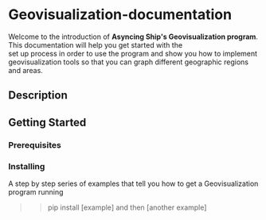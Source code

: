 # Geovisualization-documentation
Welcome to the introduction of **Asyncing Ship's Geovisualization program**. This documentation will help you get started with the\
set up process in order to use the program and show you how to implement geovisualization tools so that you can graph different geographic regions and areas.


## Description


## Getting Started


### Prerequisites


### Installing
A step by step series of examples that tell you how to get a Geovisualization program running
>> pip install [example]
and then
>> [another example]
